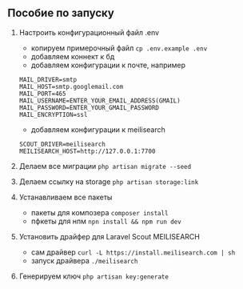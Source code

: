 ## Пособие по запуску
1. Настроить конфигурационный файл .env
    - копируем примерочный файл `cp .env.example .env`
    - добавляем коннект к бд
    - добавляем конфигурации к почте, например
    ```
    MAIL_DRIVER=smtp
    MAIL_HOST=smtp.googlemail.com
    MAIL_PORT=465
    MAIL_USERNAME=ENTER_YOUR_EMAIL_ADDRESS(GMAIL)
    MAIL_PASSWORD=ENTER_YOUR_GMAIL_PASSWORD
    MAIL_ENCRYPTION=ssl
   ```
   - добавляем конфигурации к meilisearch
    ```
    SCOUT_DRIVER=meilisearch
    MEILISEARCH_HOST=http://127.0.0.1:7700
    ```
   
2. Делаем все миграции `php artisan migrate --seed`
3. Делаем ссылку на storage `php artisan storage:link`
4. Устанавливаем все пакеты
    - пакеты для композера `composer install`
    - пфкеты для нпм `npn install && npm run dev`
5. Установить драйфер для Laravel Scout MEILISEARCH 
    - сам драйвер `curl -L https://install.meilisearch.com | sh`
    - запуск драйвера `./meilisearch`
    
6. Генерируем ключ `php artisan key:generate` 
